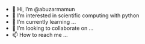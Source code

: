 - 👋 Hi, I’m @abuzarmamun
- 👀 I’m interested in scientific computing with python 
- 🌱 I’m currently learning ...
- 💞️ I’m looking to collaborate on ...
- 📫 How to reach me ...

<!---
abuzarmamun/abuzarmamun is a ✨ special ✨ repository because its `README.md` (this file) appears on your GitHub profile.
You can click the Preview link to take a look at your changes.
--->
